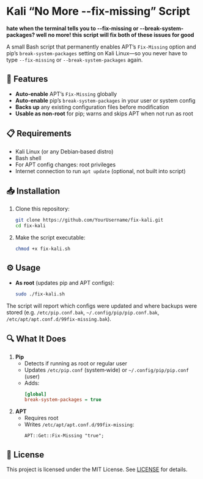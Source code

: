 # Kali “No More --fix-missing” Script

**hate when the terminal tells you to --fix-missing or --break-system-packages? well no more! this script will fix both of these issues for good**

A small Bash script that permanently enables APT’s `Fix-Missing` option and pip’s `break-system-packages` setting on Kali Linux—so you never have to type `--fix-missing` or `--break-system-packages` again.

## 🚀 Features

- **Auto‑enable** APT’s `Fix-Missing` globally
- **Auto‑enable** pip’s `break-system-packages` in your user or system config
- **Backs up** any existing configuration files before modification
- **Usable as non‑root** for pip; warns and skips APT when not run as root

## 📋 Requirements

- Kali Linux (or any Debian‑based distro)
- Bash shell
- For APT config changes: root privileges  
- Internet connection to run `apt update` (optional, not built into script)

## 📥 Installation

1. Clone this repository:
   ```bash
   git clone https://github.com/YourUsername/fix-kali.git
   cd fix-kali
   ```
2. Make the script executable:
   ```bash
   chmod +x fix-kali.sh
   ```

## ⚙️ Usage

- **As root** (updates pip and APT configs):
  ```bash
  sudo ./fix-kali.sh
  ```

The script will report which configs were updated and where backups were stored (e.g. `/etc/pip.conf.bak`, `~/.config/pip/pip.conf.bak`, `/etc/apt/apt.conf.d/99fix-missing.bak`).

## 🔍 What It Does

1. **Pip**  
   - Detects if running as root or regular user  
   - Updates `/etc/pip.conf` (system‑wide) or `~/.config/pip/pip.conf` (user)  
   - Adds:
     ```ini
     [global]
     break-system-packages = true
     ```
2. **APT**  
   - Requires root  
   - Writes `/etc/apt/apt.conf.d/99fix-missing`:
     ```plain
     APT::Get::Fix-Missing "true";
     ```

## 📄 License

This project is licensed under the MIT License. See [LICENSE](LICENSE) for details.
